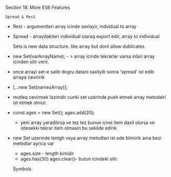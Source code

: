 Section 18: More ES6 Features


    Spread & Rest

* Rest - argumentleri array icinde saxlayir, indvidual to array
* Spread - arraydakileri individual olaraq export edir, array to individual

         
    
    Sets
    is new data structure. like array but dont allow dublicates

* new Set(varArrayName); - > array icinde tekrarlar varsa inlari array icinden silir verir.
* once arrayi set-e salib dogru datani saxliyib sonra 'spread' ist edib arraya ceviririk
* [...new Set(namesArray)];
* mutleq cevirmek lazimdir cunki set uzerinde push etmek array metodalri ist etmek olmur.
* const ages = new Set();
  ages.add(20);
    * yeni array yaradilirsa ve tez tez bunun icine item
      daxil olursa ve istesekki tekrar item olmasin  bu sekilde edirik
* new Set uzerinde lentgh veya array metodlari ist ede bilmirik ama bezi metodlar ayrica var      
    * ages.size - length kimidir
    * ages.has(30)
    ages.clear()- butun icindeki silir.

    
    Symbols

